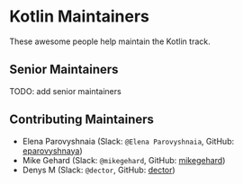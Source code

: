 # Kotlin Maintainers

These awesome people help maintain the Kotlin track.

## Senior Maintainers

TODO: add senior maintainers

## Contributing Maintainers

- Elena Parovyshnaia (Slack: `@Elena Parovyshnaia`, GitHub: [eparovyshnaya](https://github.com/eparovyshnaya))
- Mike Gehard (Slack: `@mikegehard`, GitHub: [mikegehard](https://github.com/mikegehard))
- Denys M (Slack: `@dector`, GitHub: [dector](https://github.com/dector))
